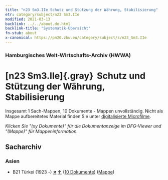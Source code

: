 ```yaml
---
title: "n23 Sm3.IIe Schutz und Stützung der Währung, Stabilisierung"
etr: category/subject/n23 Sm3.IIe
modified: 2021-03-13
backlink: ../../about.de.html
backlink-title: "Systematik-Übersicht"
fn-stub: about
x-canonical: https://pm20.zbw.eu/category/subject/s/n23_Sm3.IIe
---
```


### Hamburgisches Welt-Wirtschafts-Archiv (HWWA)
# [n23 Sm3.IIe]{.gray}&#8201; Schutz und Stützung der Währung, Stabilisierung&#160; 




Insgesamt 1 Sach-Mappen, 10 Dokumente - Mappen unvollständig.
Nicht als Mappe aufbereitetes Material finden Sie unter [digitalisierte Microfilme](/film/h1_sh.de.html).

_Klicken Sie "(xy Dokumente)" für die Dokumentanzeige im DFG-Viewer und "(Mappe)" für Mappeninformation._

## Sacharchiv




### Asien

- B21 Türkei (1923 -) [**&nearr;**](../../../geo/i/141111/about.de.html "Türkei (1923 -) (alle Mappen)") [**&uarr;**](../../../geo/about.de.html#B21 "Ländersystematik") (<a href="https://pm20.zbw.eu/dfgview/sh/141111,145314" title="über: Türkei (1923 -) : Schutz und Stützung der Währung, Stabilisierung" target="_blank">10 Dokumente</a>) ([Mappe](../../../../folder/sh/1411xx/141111/1453xx/145314/about.de.html))


